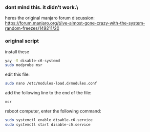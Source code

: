 ### dont mind this. it didn't work.\
heres the original manjaro forum discussion:
https://forum.manjaro.org/t/ive-almost-gone-crazy-with-the-system-random-freezes/149211/20

### original script

install these
```bash
yay -S disable-c6-systemd
sudo modprobe msr
```
edit this file:
```bash
sudo nano /etc/modules-load.d/modules.conf
```
add the following line to the end of the file:
```bash
msr
```
reboot computer, enter the following command:
```bash
sudo systemctl enable disable-c6.service
sudo systemctl start disable-c6.service
```